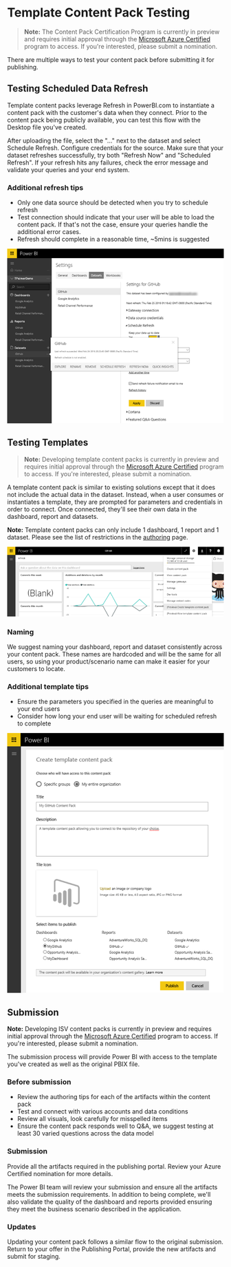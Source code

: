 <properties 
   pageTitle="Template Content Pack Testing"
   description="Template Content Pack Testing"
   services="powerbi" 
   documentationCenter="" 
   authors="theresapalmer" 
   manager="mblythe" 
   backup=""
   editor=""
   tags=""
   qualityFocus="no"
   qualityDate=""/>
 
<tags
   ms.service="powerbi"
   ms.devlang="NA"
   ms.topic="article"
   ms.tgt_pltfrm="NA"
   ms.workload="powerbi"
   ms.date="05/17/2016"
   ms.author="tpalmer"/>

# Template Content Pack Testing

>**Note:** The Content Pack Certification Program is currently in preview and requires initial approval through the [Microsoft Azure Certified](powerbi-developer-content-pack-overview.md#Nomination) program to access. If you're interested, please submit a nomination.

There are multiple ways to test your content pack before submitting it for publishing.  

## Testing Scheduled Data Refresh
Template content packs leverage Refresh in PowerBI.com to instantiate a content pack with the customer's data when they connect. Prior to the content pack being publicly available, you can test this flow with the Desktop file you've created.

After uploading the file, select the "…" next to the dataset and select Schedule Refresh. Configure credentials for the source. Make sure that your dataset refreshes successfully, try both "Refresh Now" and "Scheduled Refresh". If your refresh hits any failures, check the error message and validate your queries and your end system.

### Additional refresh tips
-	Only one data source should be detected when you try to schedule refresh  
-	Test connection should indicate that your user will be able to load the content pack. If that's not the case, ensure your queries handle the additional error cases.  
-   Refresh should complete in a reasonable time, ~5mins is suggested  

![settings](media/powerbi-developer-content-pack/scheduledrefresh.png)

<a name="templates"></a>
## Testing Templates

>**Note:** Developing template content packs is currently in preview and requires initial approval through the [Microsoft Azure Certified](powerbi-developer-content-pack-overview.md#Nomination) program to access. If you're interested, please submit a nomination.

A template content pack is similar to existing solutions except that it does not include the actual data in the dataset. Instead, when a user consumes or instantiates a template, they are prompted for parameters and credentials in order to connect. Once connected, they'll see their own data in the dashboard, report and datasets.

**Note:** Template content packs can only include 1 dashboard, 1 report and 1 dataset. Please see the list of restrictions in the [authoring](powerbi-developer-content-pack-authoring.md#restrictions)  page. 

![tips](media/powerbi-developer-content-pack/gear.png)

### Naming
We suggest naming your dashboard, report and dataset consistently across your content pack. These names are hardcoded and will be the same for all users, so using your product/scenario name can make it easier for your customers to locate.

### Additional template tips
-	Ensure the parameters you specified in the queries are meaningful to your end users
-	Consider how long your end user will be waiting for scheduled refresh to complete

![create](media/powerbi-developer-content-pack/createtemplate.png)

<a name="submission"></a>
## Submission
**Note:** Developing ISV content packs is currently in preview and requires initial approval through the [Microsoft Azure Certified](powerbi-developer-content-pack-overview.md#Nomination) program to access. If you're interested, please submit a nomination.

The submission process will provide Power BI with access to the template you've created as well as the original PBIX file.

### Before submission
-	Review the authoring tips for each of the artifacts within the content pack
-	Test and connect with various accounts and data conditions
-	Review all visuals, look carefully for misspelled items
-	Ensure the content pack responds well to Q&A, we suggest testing at least 30 varied questions across the data model

### Submission
Provide all the artifacts required in the publishing portal. Review your Azure Certified nomination for more details. 

The Power BI team will review your submission and ensure all the artifacts meets the submission requirements. In addition to being complete, we'll also validate the quality of the dashboard and reports provided ensuring they meet the business scenario described in the application.

### Updates
Updating your content pack follows a similar flow to the original submission. Return to your offer in the Publishing Portal, provide the new artifacts and submit for staging.


